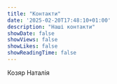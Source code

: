 ```yaml
---
title: "Контакти"
date: '2025-02-20T17:48:10+01:00'
description: "Наші контакти"
showDate: false
showViews: false
showLikes: false
showReadingTime: false
---
```


Козяр Наталія
